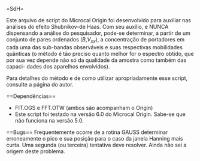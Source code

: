 =SdH=

Este arquivo de script do Microcal Origin foi desenvolvido para auxiliar nas análises do efeito
Shubnikov-de Haas. Com seu auxílio, e NUNCA dispensando a análise do pesquisador, pode-se determinar,
a partir de um conjunto de pares ordenados ($B$,$V_{xx}$), a concentração de portadores em cada uma das
sub-bandas observáveis e suas respectivas mobilidades quânticas (o método é tão preciso quanto melhor
for o espectro obtido, que por sua vez depende não só da qualidade da amostra como também das capaci-
dades dos aparelhos envolvidos).

Para detalhes do método e de como utilizar apropriadamente esse script, consulte a página do autor.

==Dependências==
- FIT.OGS e FFT.OTW (ambos são acompanham o Origin)
- Este script foi testado na versão 6.0 do Microcal Origin. Sabe-se que não funciona na versão 5.0.

==Bugs==
Frequentemente ocorre de a rotina GAUSS determinar erroneamente o pico e sua posição para o caso da janela Hanning mais curta. Uma segunda (ou terceira) tentativa deve resolver. Ainda não sei a origem deste problema.
